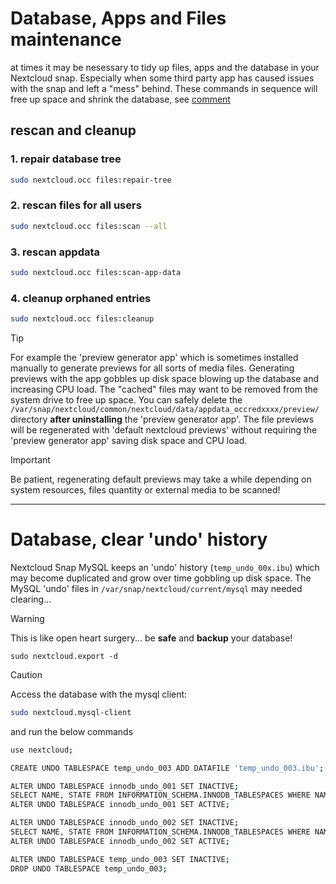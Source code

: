 # Database, Apps and Files maintenance

at times it may be nesessary to tidy up files, apps and the database in your Nextcloud snap.
Especially when some third party app has caused issues with the snap and left a "mess" behind. 
These commands in sequence will free up space and shrink the database, see [comment](https://github.com/nextcloud-snap/nextcloud-snap/issues/2758#issuecomment-2143605231)


## rescan and cleanup  

### 1. repair database tree
```bash
sudo nextcloud.occ files:repair-tree
```

### 2. rescan files for all users
```bash
sudo nextcloud.occ files:scan --all
```

### 3. rescan appdata
```bash
sudo nextcloud.occ files:scan-app-data
```

### 4. cleanup orphaned entries
```bash
sudo nextcloud.occ files:cleanup
```

> [!TIP]
>For example the 'preview generator app' which is sometimes installed manually to generate previews for all sorts of media files. 
Generating previews with the app gobbles up disk space blowing up the database and increasing CPU load. The "cached" files may want 
to be removed from the system drive to free up space. You can safely delete the `/var/snap/nextcloud/common/nextcloud/data/appdata_occredxxxx/preview/` directory **after uninstalling** the 'preview generator app'. The file previews will be regenerated with
'default nextcloud previews' without requiring the 'preview generator app' saving disk space and CPU load.

> [!IMPORTANT]
> Be patient, regenerating default previews may take a while depending on system resources, files quantity or external media to be scanned!

----

# Database, clear 'undo' history

Nextcloud Snap MySQL keeps an 'undo' history (`temp_undo_00x.ibu`) which may become duplicated and grow over time gobbling up disk space. The MySQL 'undo' files in `/var/snap/nextcloud/current/mysql` may needed clearing...

> [!WARNING]
> This is like open heart surgery... be **safe** and **backup** your database!
> ```
> sudo nextcloud.export -d
> ```

> [!CAUTION]
> Access the database with the mysql client:
> ```bash 
> sudo nextcloud.mysql-client
>```
>
> and run the below commands
> 
> ```bash
> use nextcloud;
> 
> CREATE UNDO TABLESPACE temp_undo_003 ADD DATAFILE 'temp_undo_003.ibu';
> 
> ALTER UNDO TABLESPACE innodb_undo_001 SET INACTIVE;
> SELECT NAME, STATE FROM INFORMATION_SCHEMA.INNODB_TABLESPACES WHERE NAME = 'innodb_undo_001';
> ALTER UNDO TABLESPACE innodb_undo_001 SET ACTIVE;
> 
> ALTER UNDO TABLESPACE innodb_undo_002 SET INACTIVE;
> SELECT NAME, STATE FROM INFORMATION_SCHEMA.INNODB_TABLESPACES WHERE NAME = 'innodb_undo_002';
> ALTER UNDO TABLESPACE innodb_undo_002 SET ACTIVE;
> 
> ALTER UNDO TABLESPACE temp_undo_003 SET INACTIVE;
> DROP UNDO TABLESPACE temp_undo_003;
> ```




